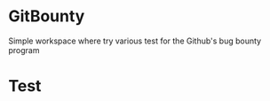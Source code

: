 # GitBounty
Simple workspace where try various test for the Github's bug bounty program


</h1><h1>Test</h1>
